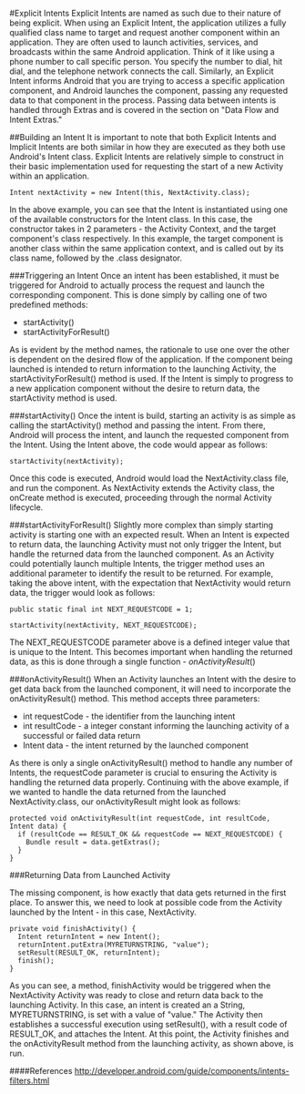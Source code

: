 #Explicit Intents
Explicit Intents are named as such due to their nature of being explicit. When using an Explicit Intent, the application utilizes a fully qualified class name to target and request another component within an application. They are often used to launch activities, services, and broadcasts within the same Android application. Think of it like using a phone number to call specific person. You specify the number to dial, hit dial, and the telephone network connects the call. Similarly, an Explicit Intent informs Android that you are trying to access a specific application component, and Android launches the component, passing any requested data to that component in the process. Passing data between intents is handled through Extras and is covered in the section on  "Data Flow and Intent Extras."

##Building an Intent
It is important to note that both Explicit Intents and Implicit Intents are both similar in how they are executed as they both use Android's Intent class. Explicit Intents are relatively simple to construct in their basic implementation used for requesting the start of a new Activity within an application.

```
Intent nextActivity = new Intent(this, NextActivity.class);
```

In the above example, you can see that the Intent is instantiated using one of the available constructors for the Intent class. In this case, the constructor takes in 2 parameters - the Activity Context, and the target component's class respectively. In this example, the target component is another class within the same application context, and is called out by its class name, followed by the .class designator.

###Triggering an Intent
Once an intent has been established, it must be triggered for Android to actually process the request and launch the corresponding component. This is done simply by calling one of two predefined methods:

* startActivity()
* startActivityForResult()

As is evident by the method names, the rationale to use one over the other is dependent on the desired flow of the application. If the component being launched is intended to return information to the launching Activity, the startActivityForResult() method is used. If the Intent is simply to progress to a new application component without the desire to return data, the startActivity method is used.

###startActivity()
Once the intent is build, starting an activity is as simple as calling the startActivity() method and passing the intent. From there, Android will process the intent, and launch the requested component from the Intent. Using the Intent above, the code would appear as follows:

```
startActivity(nextActivity);
```

Once this code is executed, Android would load the NextActivity.class file, and run the component. As NextActivity extends the Activity class, the onCreate method is executed, proceeding through the normal Activity lifecycle.

###startActivityForResult()
Slightly more complex than simply starting activity is starting one with an expected result. When an Intent is expected to return data, the launching Activity must not only trigger the Intent, but handle the returned data from the launched component. As an Activity could potentially launch multiple Intents, the trigger method uses an additional parameter to identify the result to be returned. For example, taking the above intent, with the expectation that NextActivity would return data, the trigger would look as follows:

```
public static final int NEXT_REQUESTCODE = 1;
```
```
startActivity(nextActivity, NEXT_REQUESTCODE);
```

The NEXT_REQUESTCODE parameter above is a defined integer value that is unique to the Intent. This becomes important when handling the returned data, as this is done through a single function - *onActivityResult*()

###onActivityResult()
When an Activity launches an Intent with the desire to get data back from the launched component, it will need to incorporate the onActivityResult() method. This method accepts three parameters:

* int requestCode - the identifier from the launching intent
* int resultCode - a integer constant informing the launching activity of a successful or failed data return
* Intent data - the intent returned by the launched component

As there is only a single onActivityResult() method to handle any number of Intents, the requestCode parameter is crucial to ensuring the Activity is handling the returned data properly. Continuing with the above example, if we wanted to handle the data returned from the launched NextActivity.class, our onActivityResult might look as follows:

```
protected void onActivityResult(int requestCode, int resultCode, Intent data) {
  if (resultCode == RESULT_OK && requestCode == NEXT_REQUESTCODE) {
    Bundle result = data.getExtras();
  }
}
```

###Returning Data from Launched Activity

The missing component, is how exactly that data gets returned in the first place. To answer this, we need to look at possible code from the Activity launched by the Intent - in this case, NextActivity.

```
private void finishActivity() {
  Intent returnIntent = new Intent();
  returnIntent.putExtra(MYRETURNSTRING, "value");
  setResult(RESULT_OK, returnIntent);
  finish();
}
```

As you can see, a method, finishActivity would be triggered when the NextActivity Activity was ready to close and return data back to the launching Activity. In this case, an intent is created an a String, MYRETURNSTRING, is set with a value of "value." The Activity then establishes a successful execution using setResult(), with a result code of RESULT_OK, and attaches the Intent. At this point, the Activity finishes and the onActivityResult method from the launching activity, as shown above, is run.

####References
http://developer.android.com/guide/components/intents-filters.html

